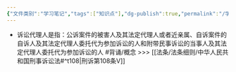 ```yaml
---
{"文件类别":"学习笔记","tags":["知识点"],"dg-publish":true,"permalink":"/学习笔记/知识点cheese/诉讼代理人/","dgPassFrontmatter":true,"created":"2024-09-14T15:54:07.377+08:00","updated":"2024-09-30T11:33:40.509+08:00"}
---
```


- 诉讼代理人是指：公诉案件的被害人及其法定代理人或者近亲属、自诉案件的自诉人及其法定代理人委托代为参加诉讼的人和附带民事诉讼的当事人及其法定代理人委托代为参加诉讼的人 #背诵/概念  >>> [[法条/法条细则/中华人民共和国刑事诉讼法#^t108\|刑诉第108条Ⅴ]]
